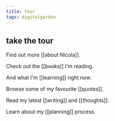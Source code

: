 ```yaml
---
title: tour
tags: digitalgarden
---
```


## take the tour

Find out more [[about Nicola]].

Check out the [[books]] I'm reading.

And what I'm [[learning]] right now.

Browse some of my favourite [[quotes]].

Read my latest [[writing]] and [[thoughts]].

Learn about my [[planning]] process.